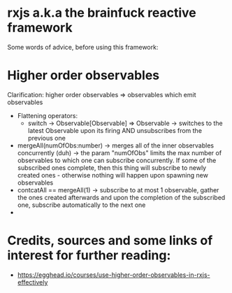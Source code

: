 rxjs a.k.a the brainfuck reactive framework
=======
Some words of advice, before using this framework:



Higher order observables
=======
Clarification: higher order observables => observables which emit observables

* Flattening operators:
  *  switch
            -> Observable[Observable<any>] => Observable<any>
            -> switches to the latest Observable upon its firing
            AND unsubscribes from the previous one
 * mergeAll(numOfObs:number)
          -> merges all of the inner observables concurrently (duh)
          -> the param "numOfObs" limits the max number of observables to which one can subscribe concurrently. If some of the subscribed ones complete, then this thing will subscribe to newly created ones - otherwise nothing will happen upon spawning new observables
 * contcatAll == mergeAll(1)
        -> subscribe to at most 1 observable, gather the ones created afterwards and upon the completion of the subscribed one, subscribe automatically to the next one
 *



Credits, sources and some links of interest for further reading:
==
* https://egghead.io/courses/use-higher-order-observables-in-rxjs-effectively
